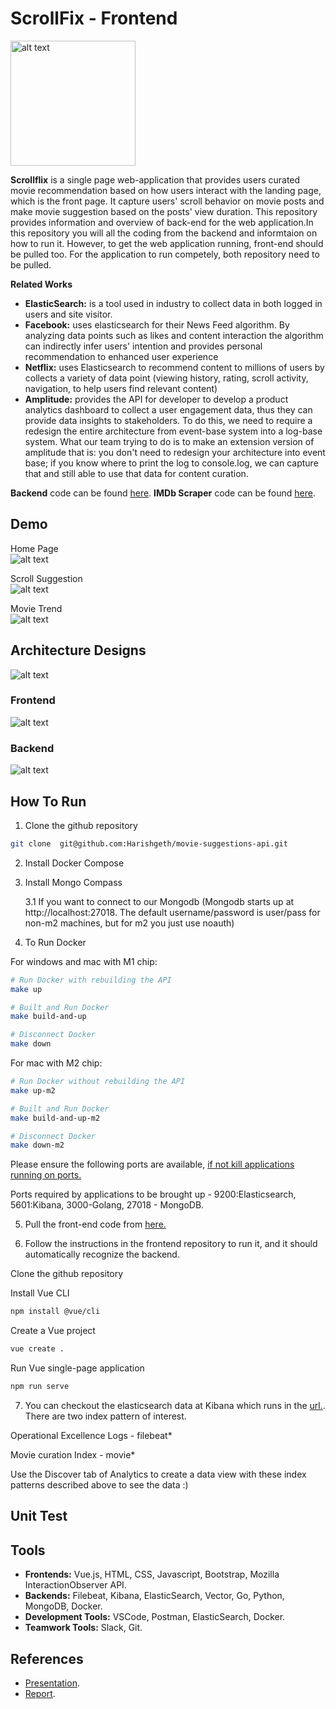 # ScrollFix - Frontend
<img src="https://github.com/mnguyen0226/movie-suggestions-front-end/blob/main/docs/scrollflix_logo.png" alt="alt text" width="200">


**Scrollflix** is a single page web-application that provides users curated movie recommendation based on how users interact with the landing page, which is the front page. It capture users' scroll behavior on movie posts and make movie suggestion based on the posts' view duration. This repository provides information and overview of back-end for the web application.In this repository you will all the coding from the backend and informtaion on how to run it. However, to get the web application running, front-end should be pulled too. For the application to run competely, both repository need to be pulled.


**Related Works**
- **ElasticSearch:** is a tool used in industry to collect data in both logged in users and site visitor.
- **Facebook:** uses elasticsearch for their News Feed algorithm. By analyzing data points such as likes and content interaction the algorithm can indirectly infer users' intention and provides personal recommendation to enhanced user experience
- **Netflix:** uses Elasticsearch to recommend content to millions of users by collects a variety of data point (viewing history, rating, scroll activity, navigation, to help users find relevant content)
- **Amplitude:** provides the API for developer to develop a product analytics dashboard to collect a user engagement data, thus they can provide data insights to stakeholders. To do this, we need to require a redesign the entire architecture from event-base system into a log-base system. What our team trying to do is to make an extension version of amplitude that is: you don't need to redesign your architecture into event base; if you know where to print the log to console.log, we can capture that and still able to use that data for content curation.


**Backend** code can be found [here](https://github.com/Harishgeth/movie-suggestions-backend).
**IMDb Scraper** code can be found [here](https://github.com/Harishgeth/imdb-scraping).

## Demo
Home Page
<br/>
<img src="https://github.com/mnguyen0226/movie-suggestions-front-end/blob/main/docs/home_page.gif" alt="alt text">

Scroll Suggestion
<br/>
<img src="https://github.com/mnguyen0226/movie-suggestions-front-end/blob/main/docs/movie_suggestion.gif" alt="alt text">

Movie Trend
<br/>
<img src="https://github.com/mnguyen0226/movie-suggestions-front-end/blob/main/docs/movie_trend.gif" alt="alt text">

## Architecture Designs
<img src="https://github.com/mnguyen0226/movie-suggestions-front-end/blob/main/docs/overall_arc.png" alt="alt text">


### Frontend
<img src="https://github.com/mnguyen0226/movie-suggestions-front-end/blob/main/docs/frontend_arc.png" alt="alt text">

### Backend
<img src="https://github.com/mnguyen0226/movie-suggestions-front-end/blob/main/docs/backend_arc.png" alt="alt text">


## How To Run
1. Clone the github repository
```sh
git clone  git@github.com:Harishgeth/movie-suggestions-api.git 
```
2. Install Docker Compose

3. Install Mongo Compass

    3.1 If you want to connect to our Mongodb (Mongodb starts up at http://localhost:27018. The default username/password is user/pass for non-m2 machines, but for m2 you just use noauth)

4. To Run Docker

 For windows and mac with M1 chip:
        

```sh
# Run Docker with rebuilding the API
make up

# Built and Run Docker
make build-and-up

# Disconnect Docker
make down
```

For mac with M2 chip:
        

```sh
# Run Docker without rebuilding the API
make up-m2

# Built and Run Docker
make build-and-up-m2

# Disconnect Docker
make down-m2
```

Please ensure the following ports are available, [if not kill applications running on ports.](https://stackoverflow.com/questions/11583562/how-to-kill-a-process-running-on-particular-port-in-linux) 

Ports required by applications to be brought up - 9200:Elasticsearch, 5601:Kibana, 3000-Golang, 27018 - MongoDB.

5. Pull the front-end code from [here.](https://github.com/mnguyen0226/movie-suggestions-frontend)

6. Follow the instructions in the frontend repository to run it, and it should automatically recognize the backend.

Clone the github repository

Install Vue CLI
```sh
npm install @vue/cli
```

Create a Vue project
```sh
vue create .
```

Run Vue single-page application
```sh
npm run serve
```

7. You can checkout the elasticsearch data at Kibana which runs in the [url.](http://localhost:5601/app/kibana). There are two index pattern of interest.

Operational Excellence Logs - filebeat*

Movie curation Index - movie*

Use the Discover tab of Analytics to create a data view with these index patterns described above to see the data :)

## Unit Test

## Tools
- **Frontends:** Vue.js, HTML, CSS, Javascript, Bootstrap, Mozilla InteractionObserver API.
- **Backends:** Filebeat, Kibana, ElasticSearch, Vector, Go, Python, MongoDB, Docker.
- **Development Tools:** VSCode, Postman, ElasticSearch, Docker.
- **Teamwork Tools:** Slack, Git.

## References
- [Presentation](https://github.com/mnguyen0226/movie-suggestions-front-end/blob/main/docs/presentation.pdf).
- [Report]().
